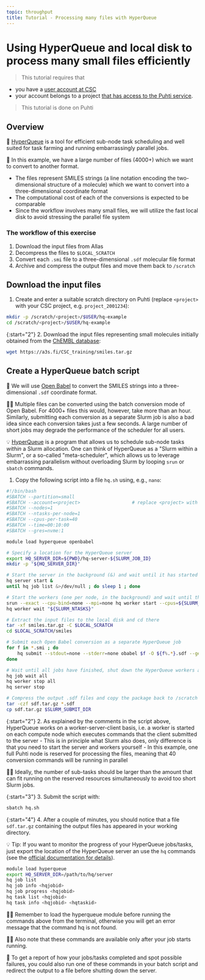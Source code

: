 ```yaml
---
topic: throughput
title: Tutorial - Processing many files with HyperQueue
---
```


# Using HyperQueue and local disk to process many small files efficiently

> This tutorial requires that

- you have a [user account at CSC](https://docs.csc.fi/accounts/how-to-create-new-user-account/)
- your account belongs to a project [that has access to the Puhti
  service](https://docs.csc.fi/accounts/how-to-add-service-access-for-project/).

> This tutorial is done on Puhti

## Overview

💬 [HyperQueue](https://docs.csc.fi/apps/hyperqueue/) is a tool for efficient sub-node
task scheduling and well suited for task farming and running embarrassingly parallel jobs.

💬 In this example, we have a large number of files (4000+) which we want to convert to
another format.

- The files represent SMILES strings (a line notation encoding the two-dimensional
  structure of a molecule) which we want to convert into a three-dimensional coordinate
  format
- The computational cost of each of the conversions is expected to be comparable
- Since the workflow involves many small files, we will utilize the fast local disk to
  avoid stressing the parallel file system

### The workflow of this exercise

1. Download the input files from Allas
2. Decompress the files to `$LOCAL_SCRATCH`
3. Convert each `.smi` file to a three-dimensional `.sdf` molecular file format
4. Archive and compress the output files and move them back to `/scratch`

## Download the input files

1. Create and enter a suitable scratch directory on Puhti (replace `<project>` with your CSC
   project, e.g. `project_2001234`):

```bash
mkdir -p /scratch/<project>/$USER/hq-example
cd /scratch/<project>/$USER/hq-example
```

{:start="2"}
2. Download the input files representing small molecules initially obtained from the
   [ChEMBL database](https://chembl.gitbook.io/chembl-interface-documentation/downloads):
  
```bash
wget https://a3s.fi/CSC_training/smiles.tar.gz
```

## Create a HyperQueue batch script

💬 We will use [Open Babel](https://docs.csc.fi/apps/openbabel/) to convert the SMILES
strings into a three-dimensional `.sdf` coordinate format.

☝🏻 Multiple files can be converted using the batch conversion mode of Open Babel. For
4000+ files this would, however, take more than an hour. Similarly, submitting each
conversion as a separate Slurm job is also a bad idea since each conversion takes
just a few seconds. A large number of short jobs may degrade the performance of the
scheduler for all users.

💡 [HyperQueue](https://docs.csc.fi/apps/hyperqueue/) is a program that allows us to
schedule sub-node tasks *within* a Slurm allocation. One can think of HyperQueue as a
"Slurm within a Slurm", or a so-called "meta-scheduler", which allows us to leverage
embarrassing parallelism without overloading Slurm by looping `srun` or `sbatch` commands.

1. Copy the following script into a file `hq.sh` using, e.g., `nano`:

```bash
#!/bin/bash
#SBATCH --partition=small
#SBATCH --account=<project>                   # replace <project> with your CSC project, e.g. project_2001234
#SBATCH --nodes=1
#SBATCH --ntasks-per-node=1
#SBATCH --cpus-per-task=40
#SBATCH --time=00:10:00
#SBATCH --gres=nvme:1

module load hyperqueue openbabel

# Specify a location for the HyperQueue server
export HQ_SERVER_DIR=${PWD}/hq-server-${SLURM_JOB_ID}
mkdir -p "${HQ_SERVER_DIR}"

# Start the server in the background (&) and wait until it has started
hq server start &
until hq job list &>/dev/null ; do sleep 1 ; done

# Start the workers (one per node, in the background) and wait until they have started
srun --exact --cpu-bind=none --mpi=none hq worker start --cpus=${SLURM_CPUS_PER_TASK} &
hq worker wait "${SLURM_NTASKS}"

# Extract the input files to the local disk and cd there
tar -xf smiles.tar.gz -C $LOCAL_SCRATCH
cd $LOCAL_SCRATCH/smiles

# Submit each Open Babel conversion as a separate HyperQueue job
for f in *.smi ; do
    hq submit --stdout=none --stderr=none obabel $f -O ${f%.*}.sdf --gen3d best &
done

# Wait until all jobs have finished, shut down the HyperQueue workers and server
hq job wait all
hq worker stop all
hq server stop

# Compress the output .sdf files and copy the package back to /scratch
tar -czf sdf.tar.gz *.sdf
cp sdf.tar.gz $SLURM_SUBMIT_DIR
```

{:start="2"}
2. As explained by the comments in the script above, HyperQueue works on a
   worker-server-client basis, i.e. a worker is started on each compute node
   which executes commands that the client submitted to the server
    - This is in principle what Slurm also does, only difference is that you
      need to start the server and workers yourself
    - In this example, one full Puhti node is reserved for processing the files,
      meaning that 40 conversion commands will be running in parallel

☝🏻 Ideally, the number of sub-tasks should be larger than the amount that can fit
running on the reserved resources simultaneously to avoid too short Slurm jobs.

{:start="3"}
3. Submit the script with:

```bash
sbatch hq.sh
```

{:start="4"}
4. After a couple of minutes, you should notice that a file `sdf.tar.gz` containing
   the output files has appeared in your working directory.

💡 Tip: If you want to monitor the progress of your HyperQueue jobs/tasks, just export
the location of the HyperQueue server an use the `hq` commands (see the [official
documentation for details](https://it4innovations.github.io/hyperqueue/stable/jobs/jobs/)).

```bash
module load hyperqueue
export HQ_SERVER_DIR=/path/to/hq/server
hq job list
hq job info <hqjobid>
hq job progress <hqjobid>
hq task list <hqjobid>
hq task info <hqjobid> <hqtaskid>
```

☝🏻 Remember to load the hyperqueue module before running the commands above from 
the terminal, otherwise you will get an error message that the command hq is not found. 

☝🏻 Also note that these commands are available only after your job starts running. 

💬 To get a report of how your jobs/tasks completed and spot possible failures,
you could also run one of these commands in your batch script and redirect the
output to a file before shutting down the server.

